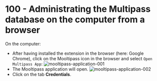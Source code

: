 # 100 - Administrating the Multipass database on the computer from a browser

On the computer:

- After having installed the extension in the browser (here: Google Chrome), click on the Mooltipass icon in the browser and select ```Open Multipass App```:
  ![mooltipass-application-001](https://github.com/user-attachments/assets/f1a42958-be1a-400f-845f-3df205a86cc9)
- The Mooltipass application will open.
  ![mooltipass-application-002](https://github.com/user-attachments/assets/50406cab-2036-47d7-9641-33ac2371f44f)
- Click on the tab **Credentials**.
